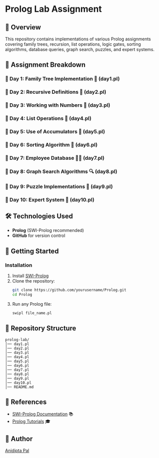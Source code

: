# Prolog Lab Assignment

## 📌 Overview
This repository contains implementations of various Prolog assignments covering family trees, recursion, list operations, logic gates, sorting algorithms, database queries, graph search, puzzles, and expert systems. 

## 📅 Assignment Breakdown

### 📍 Day 1: Family Tree Implementation 🌳 (day1.pl)

### 📍 Day 2: Recursive Definitions 🔄 (day2.pl)

### 📍 Day 3: Working with Numbers 🔢 (day3.pl)

### 📍 Day 4: List Operations 📜 (day4.pl)

### 📍 Day 5: Use of Accumulators 📂 (day5.pl)

### 📍 Day 6: Sorting Algorithm 🔢 (day6.pl)

### 📍 Day 7: Employee Database 👩‍💻 (day7.pl)

### 📍 Day 8: Graph Search Algorithms 🔍 (day8.pl)

### 📍 Day 9: Puzzle Implementations 🧩 (day9.pl)

### 📍 Day 10: Expert System 🤖 (day10.pl)

## 🛠️ Technologies Used
- **Prolog** (SWI-Prolog recommended)
- **GitHub** for version control

## 🚀 Getting Started
### Installation
1. Install [SWI-Prolog](https://www.swi-prolog.org/Download.html)
2. Clone the repository:
   ```bash
   git clone https://github.com/yourusername/Prolog.git
   cd Prolog
   ```
3. Run any Prolog file:
   ```bash
   swipl file_name.pl
   ```

## 📂 Repository Structure
```
prolog-lab/
│── day1.pl
│── day2.pl
│── day3.pl
│── day4.pl
│── day5.pl
│── day6.pl
│── day7.pl
│── day8.pl
│── day9.pl
│── day10.pl
│── README.md
```

## 📖 References
- [SWI-Prolog Documentation](https://www.swi-prolog.org/) 📚
- [Prolog Tutorials](https://www.learnprolognow.org/) 🎓

## 📝 Author
[Anidipta Pal](https://github.com/Anidipta)
